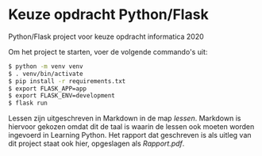 # Keuze opdracht Python/Flask
Python/Flask project voor keuze opdracht informatica 2020

Om het project te starten, voer de volgende commando's uit:
```bash
$ python -m venv venv
$ . venv/bin/activate
$ pip install -r requirements.txt
$ export FLASK_APP=app
$ export FLASK_ENV=development
$ flask run
```

Lessen zijn uitgeschreven in Markdown in de map _lessen_. Markdown is hiervoor gekozen omdat dit de taal is waarin de lessen ook moeten worden ingevoerd in Learning Python. Het rapport dat geschreven is als uitleg van dit project staat ook hier, opgeslagen als _Rapport.pdf_.
